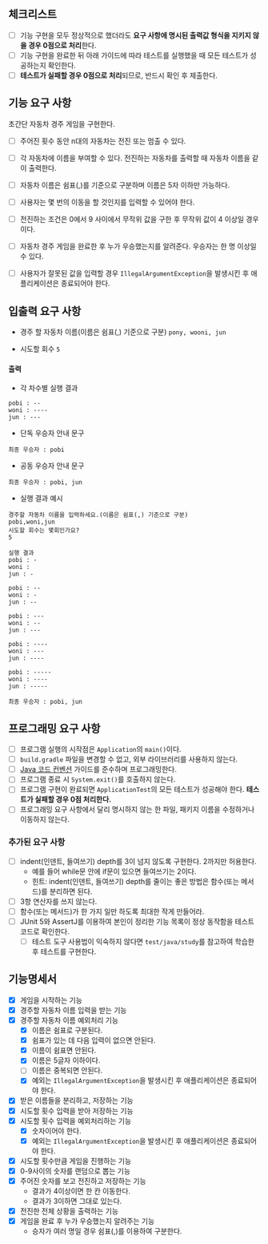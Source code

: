 
## 체크리스트
- [ ] 기능 구현을 모두 정상적으로 했더라도 **요구 사항에 명시된 출력값 형식을 지키지 않을 경우 0점으로 처리**한다.
- [ ] 기능 구현을 완료한 뒤 아래 가이드에 따라 테스트를 실행했을 때 모든 테스트가 성공하는지 확인한다.
- [ ] **테스트가 실패할 경우 0점으로 처리**되므로, 반드시 확인 후 제출한다.

## 기능 요구 사항
초간단 자동차 경주 게임을 구현한다.

- [ ] 주어진 횟수 동안 n대의 자동차는 전진 또는 멈출 수 있다.
- [ ] 각 자동차에 이름을 부여할 수 있다. 전진하는 자동차를 출력할 때 자동차 이름을 같이 출력한다.
- [ ] 자동차 이름은 쉼표(,)를 기준으로 구분하며 이름은 5자 이하만 가능하다.
- [ ] 사용자는 몇 번의 이동을 할 것인지를 입력할 수 있어야 한다.
- [ ] 전진하는 조건은 0에서 9 사이에서 무작위 값을 구한 후 무작위 값이 4 이상일 경우이다.
- [ ] 자동차 경주 게임을 완료한 후 누가 우승했는지를 알려준다. 우승자는 한 명 이상일 수 있다.
- [ ] 사용자가 잘못된 값을 입력할 경우 `IllegalArgumentException`을 발생시킨 후 애플리케이션은 종료되어야 한다.


## 입출력 요구 사항
- 경주 할 자동차 이름(이름은 쉼표(,) 기준으로 구분)
  `pony, wooni, jun`
* 시도할 회수
  `5`
#### 출력
- 각 차수별 실행 결과
```
pobi : --
woni : ----
jun : ---
```
- 단독 우승자 안내 문구

```
최종 우승자 : pobi
```
- 공동 우승자 안내 문구

```
최종 우승자 : pobi, jun
```

- 실행 결과 예시
```
경주할 자동차 이름을 입력하세요.(이름은 쉼표(,) 기준으로 구분)
pobi,woni,jun
시도할 회수는 몇회인가요?
5

실행 결과
pobi : -
woni :
jun : -

pobi : --
woni : -
jun : --

pobi : ---
woni : --
jun : ---

pobi : ----
woni : ---
jun : ----

pobi : -----
woni : ----
jun : -----

최종 우승자 : pobi, jun
```


## 프로그래밍 요구 사항

- [ ] 프로그램 실행의 시작점은 `Application`의 `main()`이다.
- [ ] `build.gradle` 파일을 변경할 수 없고, 외부 라이브러리를 사용하지 않는다.
- [ ] [Java 코드 컨벤션](https://github.com/woowacourse/woowacourse-docs/tree/master/styleguide/java) 가이드를 준수하며 프로그래밍한다.
- [ ] 프로그램 종료 시 `System.exit()`를 호출하지 않는다.
- [ ] 프로그램 구현이 완료되면 `ApplicationTest`의 모든 테스트가 성공해야 한다. **테스트가 실패할 경우 0점 처리한다.**
- [ ] 프로그래밍 요구 사항에서 달리 명시하지 않는 한 파일, 패키지 이름을 수정하거나 이동하지 않는다.

### 추가된 요구 사항

- [ ] indent(인덴트, 들여쓰기) depth를 3이 넘지 않도록 구현한다. 2까지만 허용한다.
  - 예를 들어 while문 안에 if문이 있으면 들여쓰기는 2이다.
  - 힌트: indent(인덴트, 들여쓰기) depth를 줄이는 좋은 방법은 함수(또는 메서드)를 분리하면 된다.
- [ ] 3항 연산자를 쓰지 않는다.
- [ ] 함수(또는 메서드)가 한 가지 일만 하도록 최대한 작게 만들어라.
- [ ] JUnit 5와 AssertJ를 이용하여 본인이 정리한 기능 목록이 정상 동작함을 테스트 코드로 확인한다.
  - [ ] 테스트 도구 사용법이 익숙하지 않다면 `test/java/study`를 참고하여 학습한 후 테스트를 구현한다.

## 기능명세서
* [x] 게임을 시작하는 기능
* [x] 경주할 자동차 이름 입력을 받는 기능
* [x] 경주할 자동차 이름 예외처리 기능
  * [x] 이름은 쉼표로 구분된다.
  * [x] 쉼표가 있는 데 다음 입력이 없으면 안된다.
  * [x] 이름이 쉼표면 안된다.
  * [x] 이름은 5글자 이하이다.
  * [ ] 이름은 중복되면 안된다.
  * [x] 예외는 `IllegalArgumentException`을 발생시킨 후 애플리케이션은 종료되어야 한다.
* [x] 받은 이름들을 분리하고, 저장하는 기능
* [x] 시도할 횟수 입력을 받아 저장하는 기능
* [x] 시도할 횟수 입력을 예외처리하는 기능
  * [x] 숫자이어야 한다.
  * [x] 예외는 `IllegalArgumentException`을 발생시킨 후 애플리케이션은 종료되어야 한다.
* [x] 시도할 횟수만큼 게임을 진행하는 기능
* [x] 0-9사이의 숫자를 랜덤으로 뽑는 기능
* [x] 주어진 숫자를 보고 전진하고 저장하는 기능
  * 결과가 4이상이면 한 칸 이동한다.
  * 결과가 3이하면 그대로 있는다.
* [x] 전진한 전체 상황을 출력하는 기능
* [x] 게임을 완료 후 누가 우승했는지 알려주는 기능
  * 승자가 여러 명일 경우 쉼표(,)를 이용하여 구분한다.
